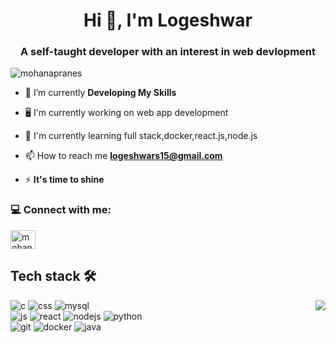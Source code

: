 <h1 align="center">Hi 👋, I'm Logeshwar</h1>
<h3 align="center">A self-taught developer with an interest in web devlopment</h3>

<p align="left"> <img src="https://komarev.com/ghpvc/?username=logeshwars&label=Profile%20views&color=0e75b6&style=flat" alt="mohanapranes" /> </p>

- 🔭 I’m currently **Developing My Skills**
- :desktop_computer: I'm currently working on  web app development
- :book: I'm currently learning full stack,docker,react.js,node.js

- 📫 How to reach me **logeshwars15@gmail.com**


- ⚡ **It's time to shine**

<h3 align="left">💻 Connect with me:</h3>
<p align="left">
<a href="www.linkedin.com/in/logeshwars/" target="blank"><img align="center" src="https://upload.wikimedia.org/wikipedia/commons/c/ca/LinkedIn_logo_initials.png" alt="mohanapranes/" height="30" width="40" /></a>
</p>

## Tech stack :hammer_and_wrench:
<img align='right' src="https://github-readme-stats.vercel.app/api/top-langs/?username=logeshwars&layout=demo"/>

![c](https://img.icons8.com/color/96/000000/c-programming.png)
![css](https://img.icons8.com/color/96/000000/linux.png)
![mysql](https://img.icons8.com/color/96/000000/mysql-logo.png)
<br>
![js](https://img.icons8.com/color/96/000000/javascript.png)
![react](https://img.icons8.com/color/96/000000/react-native.png)
![nodejs](https://img.icons8.com/fluency/96/000000/node-js.png)
![python](https://img.icons8.com/color/96/000000/python--v1.png)
<br>
![git](https://img.icons8.com/color/96/000000/git.png)
![docker](https://img.icons8.com/fluency/96/000000/docker.png)
![java](https://img.icons8.com/color/96/000000/java.png)
